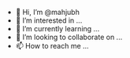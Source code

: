 - 👋 Hi, I’m @mahjubh
- 👀 I’m interested in ...
- 🌱 I’m currently learning ...
- 💞️ I’m looking to collaborate on ...
- 📫 How to reach me ...

<!---
mahjub/mahjub is a ✨ special ✨ repository because its `README.md` (this file) appears on your GitHub profile.
You can click the Preview link to take a look at your changes.
--->
